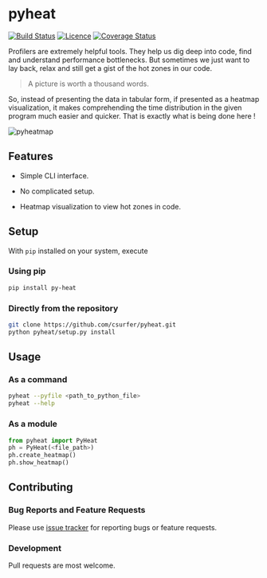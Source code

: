# pyheat

[![Build Status](https://travis-ci.org/csurfer/pyheat.svg?branch=master)](https://travis-ci.org/csurfer/pyheat)
[![Licence](https://img.shields.io/badge/license-MIT-blue.svg)](https://raw.githubusercontent.com/csurfer/pyheat/master/LICENSE)
[![Coverage Status](https://coveralls.io/repos/github/csurfer/pyheat/badge.svg?branch=master)](https://coveralls.io/github/csurfer/pyheat?branch=master)

Profilers are extremely helpful tools. They help us dig deep into code, find and
understand performance bottlenecks. But sometimes we just want to lay back, relax
and still get a gist of the hot zones in our code.

> A picture is worth a thousand words.

So, instead of presenting the data in tabular form, if presented as a heatmap visualization, it makes comprehending the time distribution in the given program much easier and quicker. That is exactly what is being done here !

![pyheatmap](http://i.imgur.com/qOeXUPR.png)

## Features

* Simple CLI interface.

* No complicated setup.

* Heatmap visualization to view hot zones in code.

## Setup

With `pip` installed on your system, execute

### Using pip

```bash
pip install py-heat
```

### Directly from the repository

```bash
git clone https://github.com/csurfer/pyheat.git
python pyheat/setup.py install
```

## Usage

### As a command

```bash
pyheat --pyfile <path_to_python_file>
pyheat --help
```

### As a module
```python
from pyheat import PyHeat
ph = PyHeat(<file_path>)
ph.create_heatmap()
ph.show_heatmap()
```

## Contributing

### Bug Reports and Feature Requests
Please use [issue tracker](https://github.com/csurfer/pyheat/issues) for reporting bugs or feature requests.

### Development
Pull requests are most welcome.
